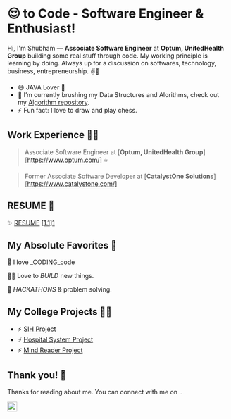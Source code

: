 # 😍 to Code - Software Engineer & Enthusiast!


Hi, I'm Shubham — **Associate Software Engineer** at **Optum, UnitedHealth Group** building some real stuff through code. My working principle is learning by doing. Always up for a discussion on softwares, technology, business, entrepreneurship. ✌💖

- 😄 JAVA Lover 💖
- 🔭 I’m currently brushing my Data Structures and Alorithms, check out my [Algorithm repository][Algorithm repository].
- ⚡ Fun fact: I love to draw and play chess.

## Work Experience 👨‍💻

> Associate Software Engineer at [**Optum, UnitedHealth Group**][https://www.optum.com/] ⭐

> Former Associate Software Developer at [**CatalystOne Solutions**][https://www.catalystone.com/]

## RESUME 📰
✨ [RESUME][RESUME]
[[1.1]][1]


## My Absolute Favorites 💖

🦄 I love _CODING_code

👨‍💻 Love to _BUILD_ new things.

🍕 _HACKATHONS_ & problem solving.

## My College Projects 👨‍💻

- ⚡ [SIH Project][SIH Project]
- ⚡ [Hospital System Project][Hospital System Project]
- ⚡ [Mind Reader Project][Mind Reader Project]


## Thank you! 🙏

Thanks for reading about me. You can connect with me on ..

[<img align="left" alt="codeSTACKr | LinkedIn" width="22px" src="https://cdn.jsdelivr.net/npm/simple-icons@v3/icons/linkedin.svg" />][linkedin]


[github]: https://github.com/codingwithshubham
[linkedin]: https://www.linkedin.com/in/er-shubham-singla/
[Hospital System Project]: https://youtu.be/gBgZ-SzhUJ0
[Mind Reader Project]: https://youtu.be/JSvPPCyr5kQ
[SIH Project]: https://youtu.be/L1S7EkTRQ4U
[RESUME]: https://drive.google.com/file/d/17fFlnC8FPrQsm_wXxrL7TRthbyubGUKP/view?usp=sharing
[Algorithm repository]: https://github.com/codingwithshubham/Algorithm

[1.1]: https://cdn.jsdelivr.net/npm/simple-icons@v3/icons/linkedin.svg (linkedin icon with padding)
[1]: https://www.linkedin.com/in/er-shubham-singla/

<!--
**codingwithshubham/codingwithshubham** is a ✨ _special_ ✨ repository because its `README.md` (this file) appears on your GitHub profile.

Here are some ideas to get you started:

- 🔭 I’m currently working on ...
- 🌱 I’m currently learning ...
- 👯 I’m looking to collaborate on ...
- 🤔 I’m looking for help with ...
- 💬 Ask me about ...
- 📫 How to reach me: ...
- 😄 Pronouns: ...
- ⚡ Fun fact: ...
-->
